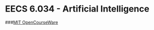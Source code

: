 # EECS 6.034 - Artificial Intelligence

###[MIT OpenCourseWare](https://ocw.mit.edu/courses/electrical-engineering-and-computer-science/6-034-artificial-intelligence-fall-2010/)

